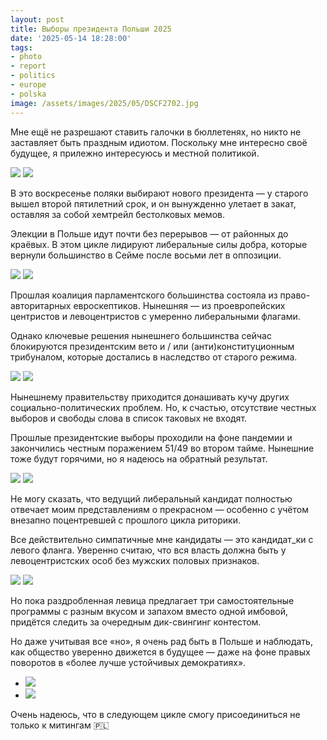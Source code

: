 ```yaml
---
layout: post
title: Выборы президента Польши 2025
date: '2025-05-14 18:28:00'
tags:
- photo
- report
- politics
- europe
- polska
image: /assets/images/2025/05/DSCF2702.jpg
---
```


Мне ещё не разрешают ставить галочки в бюллетенях, но никто не заставляет быть праздным идиотом. Поскольку мне интересно своё будущее, я прилежно интересуюсь и местной политикой.

![](/assets/images/2025/05/DSCF2702.jpg)
![](/assets/images/2025/05/DSCF2684.jpg)

В это воскресенье поляки выбирают нового президента — у старого вышел второй пятилетний срок, и он вынужденно улетает в закат, оставляя за собой хемтрейл бестолковых мемов.

Элекции в Польше идут почти без перерывов — от районных до краёвых. В этом цикле лидируют либеральные силы добра, которые вернули большинство в Сейме после восьми лет в оппозиции.

![](/assets/images/2025/05/DSCF2638.jpg)
![](/assets/images/2025/05/DSCF2662.jpg)

Прошлая коалиция парламентского большинства состояла из право-авторитарных евроскептиков. Нынешняя — из проевропейских центристов и левоцентристов с умеренно либеральными флагами.

Однако ключевые решения нынешнего большинства сейчас блокируются президентским вето и / или (анти)конституционным трибуналом, которые достались в наследство от старого режима.

![](/assets/images/2025/05/DSCF2688.jpg)
![](/assets/images/2025/05/DSCF2695.jpg)

Нынешнему правительству приходится донашивать кучу других социально-политических проблем. Но, к счастью, отсутствие честных выборов и свободы слова в список таковых не входят.

Прошлые президентские выборы проходили на фоне пандемии и закончились честным поражением 51/49 во втором тайме. Нынешние тоже будут горячими, но я надеюсь на обратный результат.

![](/assets/images/2025/05/DSCF2648.jpg)
![](/assets/images/2025/05/DSCF2723.jpg)

Не могу сказать, что ведущий либеральный кандидат полностью отвечает моим представлениям о прекрасном — особенно с учётом внезапно поцентревшей с прошлого цикла риторики.

Все действительно симпатичные мне кандидаты — это кандидат_ки с левого фланга. Уверенно считаю, что вся власть должна быть у левоцентристских особ без мужских половых признаков.

![](/assets/images/2025/05/DSCF2779.jpg)
![](/assets/images/2025/05/DSCF2759.jpg)

Но пока раздробленная левица предлагает три самостоятельные программы с разным вкусом и запахом вместо одной имбовой, придётся следить за очередным дик-свингинг контестом.

Но даже учитывая все «но», я очень рад быть в Польше и наблюдать, как общество уверенно движется в будущее — даже на фоне правых поворотов в «более лучше устойчивых демократиях».

- ![](/assets/images/2025/05/DSCF2670.jpg)
- ![](/assets/images/2025/05/DSCF2672.jpg)

Очень надеюсь, что в следующем цикле смогу присоединиться не только к митингам 🇵🇱